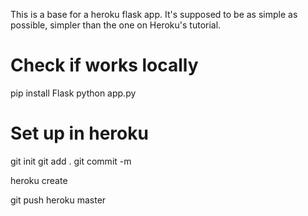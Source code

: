 
This is a base for a heroku flask app.
It's supposed to be as simple as possible,
simpler than the one on Heroku's tutorial.

# Check if works locally
pip install Flask
python app.py

# Set up in heroku
git init
git add .
git commit -m

heroku create

git push heroku master